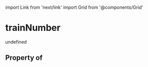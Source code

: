 import Link from 'next/link'
import Grid from '@components/Grid'

# trainNumber

undefined

## Property of



